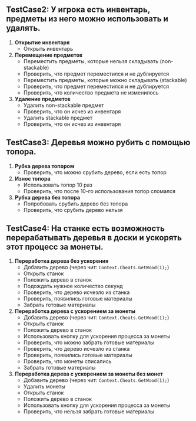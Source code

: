 ## TestCase2: У игрока есть инвентарь, предметы из него можно использовать и удалять. 
1. **Открытие инвентаря**
   - Открыть инвентарь
2. **Перемещение предметов**
   - Переместить предметы, которые нельзя складывать (non-stackable)
   - Проверить, что предмет переместился и не дублируется
   - Переместить предметы, которые можно складывать (stackable)
   - Проверить, что предмет переместился и не дублируется
   - Проверить, что количество предмета не изменилось
3. **Удаление предметов**
   - Удалить non-stackable предмет
   - Проверить, что он исчез из инвентаря
   - Удалить stackable предмет
   - Проверить, что он исчез из инвентаря

## TestCase3: Деревья можно рубить с помощью топора.
1. **Рубка дерева топором**
   - Проверить, что можно срубить дерево, если есть топор
2. **Износ топора**
   - Использовать топор 10 раз
   - Проверить, что после 10-го использования топор сломался
3. **Рубка дерева без топора**
   - Попробовать срубить дерево без топора
   - Проверить, что срубить дерево нельзя

## TestCase4: На станке есть возможность перерабатывать деревья в доски и ускорять этот процесс за монеты.
1. **Переработка дерева без ускорения**
   - Добавить дерево (через чит: `Context.Cheats.GetWood(1);`)
   - Открыть станок
   - Положить дерево в станок
   - Подождать нужное количество секунд
   - Проверить, что дерево исчезло из станка
   - Проверить, появились готовые материалы
   - Забрать готовые материалы
2. **Переработка дерева с ускорением за монеты**
   - Добавить дерево (через чит: `Context.Cheats.GetWood(1);`)
   - Открыть станок
   - Положить дерево в станок
   - Использовать кнопку для ускорения процесса за монеты
   - Проверить, что можно забрать готовые материалы
   - Проверить, что дерево исчезло из станка
   - Проверить, появились готовые материалы
   - Проверить, что монеты списались
   - Забрать готовые материалы
3. **Переработка дерева с ускорением за монеты без монет**
   - Добавить дерево (через чит: `Context.Cheats.GetWood(1);`)
   - Удалить монеты
   - Открыть станок
   - Положить дерево в станок
   - Использовать кнопку для ускорения процесса за монеты
   - Проверить, что нельзя забрать готовые материалы